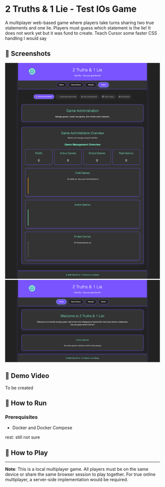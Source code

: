 # 2 Truths & 1 Lie - Test IOs Game

A multiplayer web-based game where players take turns sharing two true statements and one lie. Players must guess which statement is the lie!
It does not work yet but it was fund to create. 
Teach Cursor some faster CSS handling I would say

## 📸 Screenshots

<img alt="demo_screenshot" src="https://github.com/AIckathon-2025-08/Greatest_Truth-and-lies_Tina_Bungert/blob/main/2-Truths-1-Lie-Test-IOs-Game-08-14-2025_04_24_PM.png?raw=true" />
<img alt="demo_screenshot" src="https://github.com/AIckathon-2025-08/Greatest_Truth-and-lies_Tina_Bungert/blob/main/2-Truths-1-Lie-Test-IOs-Game-08-14-2025_04_24_PM_2.png?raw=true" />

## 🎥 Demo Video
To be created 


## 🚀 How to Run

### Prerequisites

- Docker and Docker Compose

rest: still not sure

## 🚀 How to Play



---

**Note**: This is a local multiplayer game. All players must be on the same device or share the same browser session to play together. For true online multiplayer, a server-side implementation would be required.
